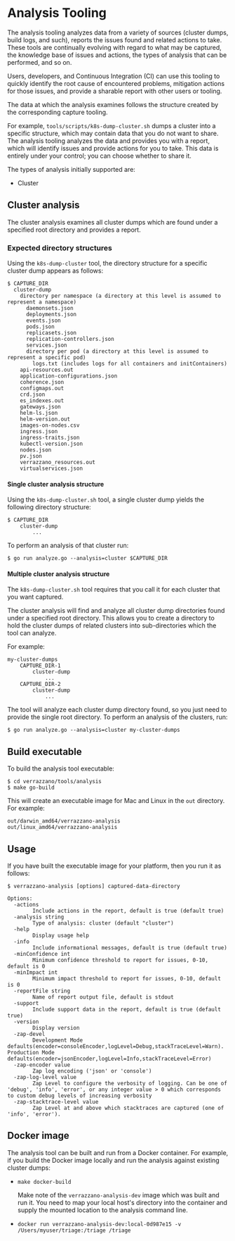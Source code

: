 # Analysis Tooling
The analysis tooling analyzes data from a variety of sources (cluster dumps, build logs, and such), reports the issues found and related actions to take.  These tools are continually evolving with regard to what may be captured, the knowledge base of issues and actions, the types of analysis that can be performed, and so on.

Users, developers, and Continuous Integration (CI) can use this tooling to quickly identify the root cause of encountered problems, mitigation actions for those issues, and provide a sharable report with other users or tooling.

The data at which the analysis examines follows the structure created by the corresponding capture tooling.

For example, `tools/scripts/k8s-dump-cluster.sh` dumps a cluster into a specific structure, which may contain data that you do not want to share. The analysis tooling analyzes the data and provides you with a report, which will identify issues and provide actions for you to take.
This data is entirely under your control; you can choose whether to share it.

The types of analysis initially supported are:
- Cluster


## Cluster analysis

The cluster analysis examines all cluster dumps which are found under a specified root directory and provides a report.

### Expected directory structures

Using the `k8s-dump-cluster` tool, the directory structure for a specific cluster dump appears as follows:

    $ CAPTURE_DIR
      cluster-dump
        directory per namespace (a directory at this level is assumed to represent a namespace)
          daemonsets.json
          deployments.json
          events.json
          pods.json
          replicasets.json
          replication-controllers.json
          services.json
          directory per pod (a directory at this level is assumed to represent a specific pod)
            logs.txt (includes logs for all containers and initContainers)
        api-resources.out
        application-configurations.json
        coherence.json
        configmaps.out
        crd.json
        es_indexes.out
        gateways.json
        helm-ls.json
        helm-version.out
        images-on-nodes.csv
        ingress.json
        ingress-traits.json
        kubectl-version.json
        nodes.json
        pv.json
        verrazzano_resources.out
        virtualservices.json

#### Single cluster analysis structure

Using the `k8s-dump-cluster.sh` tool, a single cluster dump yields the following directory structure:

    $ CAPTURE_DIR
        cluster-dump
            ...

To perform an analysis of that cluster run:

`$ go run analyze.go --analysis=cluster $CAPTURE_DIR`

#### Multiple cluster analysis structure

The `k8s-dump-cluster.sh` tool requires that you call it for each cluster that you want captured.

The cluster analysis will find and analyze all cluster dump directories found under a specified root directory.
This allows you to create a directory to hold the cluster dumps of related clusters into sub-directories which the tool can analyze.

For example:

    my-cluster-dumps
        CAPTURE_DIR-1
            cluster-dump
                ...
        CAPTURE_DIR-2
            cluster-dump
                ...

The tool will analyze each cluster dump directory found, so you just need to provide the single root directory. To perform an analysis of the clusters, run:

`$ go run analyze.go --analysis=cluster my-cluster-dumps`

## Build executable
To build the analysis tool executable:

```
$ cd verrazzano/tools/analysis
$ make go-build
```

This will create an executable image for Mac and Linux in the `out` directory. For example:
```
out/darwin_amd64/verrazzano-analysis
out/linux_amd64/verrazzano-analysis
```
## Usage
If you have built the executable image for your platform, then you run it as follows:
```
$ verrazzano-analysis [options] captured-data-directory

Options:
  -actions
        Include actions in the report, default is true (default true)
  -analysis string
        Type of analysis: cluster (default "cluster")
  -help
        Display usage help
  -info
        Include informational messages, default is true (default true)
  -minConfidence int
        Minimum confidence threshold to report for issues, 0-10, default is 0
  -minImpact int
        Minimum impact threshold to report for issues, 0-10, default is 0
  -reportFile string
        Name of report output file, default is stdout
  -support
        Include support data in the report, default is true (default true)
  -version
        Display version
  -zap-devel
        Development Mode defaults(encoder=consoleEncoder,logLevel=Debug,stackTraceLevel=Warn). Production Mode defaults(encoder=jsonEncoder,logLevel=Info,stackTraceLevel=Error)
  -zap-encoder value
        Zap log encoding ('json' or 'console')
  -zap-log-level value
        Zap Level to configure the verbosity of logging. Can be one of 'debug', 'info', 'error', or any integer value > 0 which corresponds to custom debug levels of increasing verbosity
  -zap-stacktrace-level value
        Zap Level at and above which stacktraces are captured (one of 'info', 'error').
```


## Docker image
The analysis tool can be built and run from a Docker container. For example, if you build the Docker image locally and run the analysis against existing cluster dumps:

- `make docker-build`

   Make note of the `verrazzano-analysis-dev` image which was built and run it. You need to map your local host's directory into the container and supply the mounted location to the analysis command line.
- `docker run verrazzano-analysis-dev:local-0d987e15 -v /Users/myuser/triage:/triage /triage`
